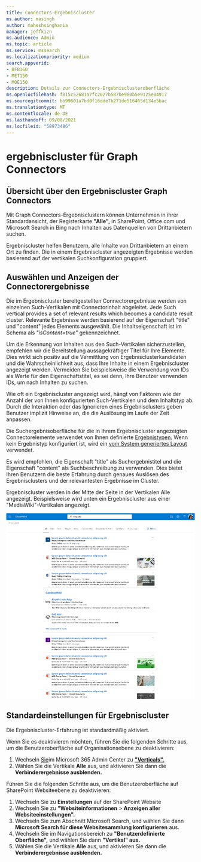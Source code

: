 ```yaml
---
title: Connectors-Ergebniscluster
ms.author: masingh
author: maheshsinghania
manager: jeffkizn
ms.audience: Admin
ms.topic: article
ms.service: mssearch
ms.localizationpriority: medium
search.appverid:
- BFB160
- MET150
- MOE150
description: Details zur Connectors-Ergebnisclusteroberfläche
ms.openlocfilehash: f815c52681a7fc2027b587be980b5e9125e04917
ms.sourcegitcommit: bb99601a7bd0f16dde7b271de516465d134e5bac
ms.translationtype: MT
ms.contentlocale: de-DE
ms.lasthandoff: 09/08/2021
ms.locfileid: "58973486"
---
```

# <a name="graph-connectors-result-cluster"></a>ergebniscluster für Graph Connectors

## <a name="overview-of-the-graph-connectors-result-cluster"></a>Übersicht über den Ergebniscluster Graph Connectors  

Mit Graph Connectors-Ergebnisclustern können Unternehmen in ihrer Standardansicht, der Registerkarte **"Alle",** in SharePoint, Office.com und Microsoft Search in Bing nach Inhalten aus Datenquellen von Drittanbietern suchen.

Ergebniscluster helfen Benutzern, alle Inhalte von Drittanbietern an einem Ort zu finden. Die in einem Ergebniscluster angezeigten Ergebnisse werden basierend auf der vertikalen Suchkonfiguration gruppiert.

## <a name="how-connector-results-are-selected-and-displayed"></a>Auswählen und Anzeigen der Connectorergebnisse

Die im Ergebniscluster bereitgestellten Connectorergebnisse werden von einzelnen Such-Vertikalen mit Connectorinhalt abgeleitet. Jede Such vertical provides a set of relevant results which becomes a candidate result cluster. Relevante Ergebnisse werden basierend auf der Eigenschaft "title" und "content" jedes Elements ausgewählt. Die Inhaltseigenschaft ist im Schema als *"isContent=true"* gekennzeichnet.

Um die Erkennung von Inhalten aus den Such-Vertikalen sicherzustellen, empfehlen wir die Bereitstellung aussagekräftiger Titel für Ihre Elemente. Dies wirkt sich positiv auf die Vermittlung von Ergebnisclusterkandidaten und die Wahrscheinlichkeit aus, dass Ihre Inhalte in einem Ergebniscluster angezeigt werden. Vermeiden Sie beispielsweise die Verwendung von IDs als Werte für den Eigenschaftstitel, es sei denn, Ihre Benutzer verwenden IDs, um nach Inhalten zu suchen.

Wie oft ein Ergebniscluster angezeigt wird, hängt von Faktoren wie der Anzahl der von Ihnen konfigurierten Such-Vertikalen und dem Inhaltstyp ab. Durch die Interaktion oder das Ignorieren eines Ergebnisclusters geben Benutzer implizit Hinweise an, die die Auslösung im Laufe der Zeit anpassen.

Die Suchergebnisoberfläche für die in Ihrem Ergebniscluster angezeigten Connectorelemente verwendet von Ihnen definierte [Ergebnistypen.](./customize-search-page.md#create-your-own-result-type) Wenn kein Ergebnistyp konfiguriert ist, wird ein [vom System generiertes Layout](./customize-search-page.md#default-search-result-layout) verwendet.

Es wird empfohlen, die Eigenschaft "title" als Suchergebnistitel und die Eigenschaft "content" als Suchbeschreibung zu verwenden. Dies bietet Ihren Benutzern die beste Erfahrung durch genaues Auslösen des Ergebnisclusters und der relevantesten Ergebnisse im Cluster.

Ergebniscluster werden in der Mitte der Seite in der Vertikalen Alle angezeigt. Beispielsweise wird unten ein Ergebniscluster aus einer "MediaWiki"-Vertikalen angezeigt.

![Beispiel für einen MediaWiki-Ergebniscluster.](media/result-cluster/result-cluster-example.png)

## <a name="result-clusters-default-settings"></a>Standardeinstellungen für Ergebniscluster
  
Die Ergebniscluster-Erfahrung ist standardmäßig aktiviert.  

Wenn Sie es deaktivieren möchten, führen Sie die folgenden Schritte aus, um die Benutzeroberfläche auf Organisationsebene zu deaktivieren:

1. Wechseln [Sie](https://admin.microsoft.com)im Microsoft 365 Admin Center zu [**"Verticals".**](https://admin.microsoft.com/Adminportal/Home#/MicrosoftSearch/verticals)
1. Wählen Sie die Vertikale **Alle** aus, und aktivieren Sie dann die **Verbinderergebnisse ausblenden.**

Führen Sie die folgenden Schritte aus, um die Benutzeroberfläche auf SharePoint Websiteebene zu deaktivieren:

1. Wechseln Sie zu **Einstellungen** auf der SharePoint Website
2. Wechseln Sie zu **"Websiteinformationen** > **Anzeigen aller Websiteeinstellungen".**
3. Wechseln Sie zum Abschnitt Microsoft Search, und wählen Sie dann **Microsoft Search für diese Websitesammlung konfigurieren** aus.
4. Wechseln Sie im Navigationsbereich zu **"Benutzerdefinierte Oberfläche",** und wählen Sie dann **"Vertikal" aus.**
5. Wählen Sie die Vertikale **Alle** aus, und aktivieren Sie dann die **Verbinderergebnisse ausblenden.**
